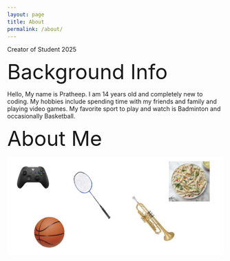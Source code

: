 ```yaml
---
layout: page
title: About
permalink: /about/
---
```


Creator of Student 2025

<font size="30">Background Info</font>

Hello, My name is Pratheep. I am 14 years old and completely new to coding. My hobbies include spending time with my friends and family and playing video games. My favorite sport to play and watch is Badminton and occasionally Basketball.

<font size="15">About Me</font>

![occupations](<blog picture.png>)